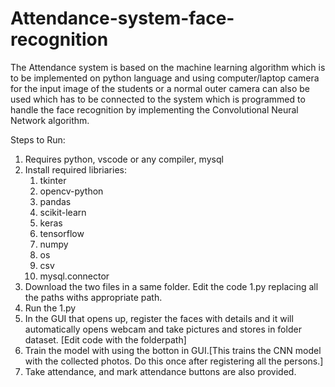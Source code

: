 # Attendance-system-face-recognition
The Attendance system is based on the machine learning algorithm which is to be implemented on python language and using computer/laptop camera 
for the input image of the students or a normal outer camera can also be used which has to be connected to the system which is programmed 
to handle the face recognition by implementing the Convolutional Neural Network algorithm.

Steps to Run:
1. Requires python, vscode or any compiler, mysql 
2. Install required libriaries:
   1. tkinter
   2. opencv-python
   3. pandas
   4. scikit-learn
   5. keras
   6. tensorflow
   7. numpy
   8. os
   9. csv
   10. mysql.connector
3. Download the two files in a same folder. Edit the code 1.py replacing all the paths withs appropriate path.
4. Run the 1.py
5. In the GUI that opens up, register the faces with details and it will automatically opens webcam and take pictures and stores in folder dataset. [Edit code with the folderpath]
6. Train the model with using the botton in GUI.[This trains the CNN model with the collected photos. Do this once after registering all the persons.]
7. Take attendance, and mark attendance buttons are also provided.
